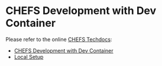# CHEFS Development with Dev Container

Please refer to the online [CHEFS Techdocs](https://developer.gov.bc.ca/docs/default/component/chefs-techdocs/):

- [CHEFS Development with Dev Container](https://developer.gov.bc.ca/docs/default/component/chefs-techdocs/Developer/Contributors/CHEFS-Development-with-Dev-Container/)
- [Local Setup](https://developer.gov.bc.ca/docs/default/component/chefs-techdocs/Developer/Contributors/Local-Setup/)
